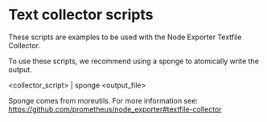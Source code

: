 # Text collector scripts

These scripts are examples to be used with the Node Exporter Textfile Collector.

To use these scripts, we recommend using a sponge to atomically write the output.

<collector_script> | sponge <output_file>

Sponge comes from moreutils. For more information see: https://github.com/prometheus/node_exporter#textfile-collector
